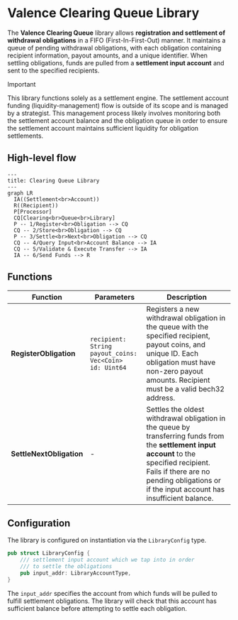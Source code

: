 # Valence Clearing Queue Library

The **Valence Clearing Queue** library allows **registration and settlement of withdrawal obligations** in a FIFO (First-In-First-Out) manner. It maintains a queue of pending withdrawal obligations, with each obligation containing recipient information, payout amounts, and a unique identifier. When settling obligations, funds are pulled from a **settlement input account** and sent to the specified recipients.

> [!IMPORTANT]
> This library functions solely as a settlement engine. The settlement account funding (liquidity-management) flow is outside of its scope and is managed by a strategist. This management process likely involves monitoring both the settlement account balance and the obligation queue in order to ensure the settlement account maintains sufficient liquidity for obligation settlements.

## High-level flow

```mermaid
---
title: Clearing Queue Library
---
graph LR
  IA((Settlement<br>Account))
  R((Recipient))
  P[Processor]
  CQ[Clearing<br>Queue<br>Library]
  P -- 1/Register<br>Obligation --> CQ
  CQ -- 2/Store<br>Obligation --> CQ
  P -- 3/Settle<br>Next<br>Obligation --> CQ
  CQ -- 4/Query Input<br>Account Balance --> IA
  CQ -- 5/Validate & Execute Transfer --> IA
  IA -- 6/Send Funds --> R
```

## Functions

| Function               | Parameters                                          | Description                                                                                                                                            |
|------------------------|-----------------------------------------------------|--------------------------------------------------------------------------------------------------------------------------------------------------------|
| **RegisterObligation** | `recipient: String`<br>`payout_coins: Vec<Coin>`<br>`id: Uint64` | Registers a new withdrawal obligation in the queue with the specified recipient, payout coins, and unique ID. Each obligation must have non-zero payout amounts. Recipient must be a valid bech32 address. |
| **SettleNextObligation** | -                                                   | Settles the oldest withdrawal obligation in the queue by transferring funds from the **settlement input account** to the specified recipient. Fails if there are no pending obligations or if the input account has insufficient balance. |

## Configuration

The library is configured on instantiation via the `LibraryConfig` type.

```rust
pub struct LibraryConfig {
    /// settlement input account which we tap into in order
    /// to settle the obligations
    pub input_addr: LibraryAccountType,
}
```

The `input_addr` specifies the account from which funds will be pulled to fulfill settlement obligations. The library will check that this account has sufficient balance before attempting to settle each obligation.
